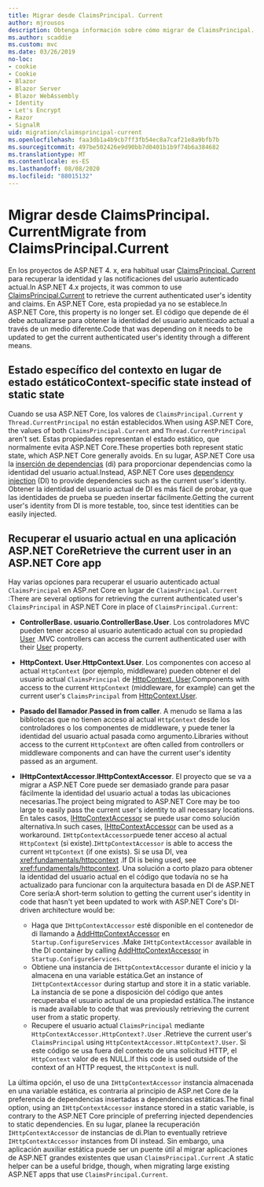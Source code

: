 ```yaml
---
title: Migrar desde ClaimsPrincipal. Current
author: mjrousos
description: Obtenga información sobre cómo migrar de ClaimsPrincipal. Current para recuperar la identidad del usuario autenticado actual y las notificaciones en ASP.NET Core.
ms.author: scaddie
ms.custom: mvc
ms.date: 03/26/2019
no-loc:
- cookie
- Cookie
- Blazor
- Blazor Server
- Blazor WebAssembly
- Identity
- Let's Encrypt
- Razor
- SignalR
uid: migration/claimsprincipal-current
ms.openlocfilehash: faa3db1a4b9cb7ff3fb54ec8a7caf21e8a9bfb7b
ms.sourcegitcommit: 497be502426e9d90bb7d0401b1b9f74b6a384682
ms.translationtype: MT
ms.contentlocale: es-ES
ms.lasthandoff: 08/08/2020
ms.locfileid: "88015132"
---
```

# <a name="migrate-from-claimsprincipalcurrent"></a><span data-ttu-id="e0f11-103">Migrar desde ClaimsPrincipal. Current</span><span class="sxs-lookup"><span data-stu-id="e0f11-103">Migrate from ClaimsPrincipal.Current</span></span>

<span data-ttu-id="e0f11-104">En los proyectos de ASP.NET 4. x, era habitual usar [ClaimsPrincipal. Current](/dotnet/api/system.security.claims.claimsprincipal.current) para recuperar la identidad y las notificaciones del usuario autenticado actual.</span><span class="sxs-lookup"><span data-stu-id="e0f11-104">In ASP.NET 4.x projects, it was common to use [ClaimsPrincipal.Current](/dotnet/api/system.security.claims.claimsprincipal.current) to retrieve the current authenticated user's identity and claims.</span></span> <span data-ttu-id="e0f11-105">En ASP.NET Core, esta propiedad ya no se establece.</span><span class="sxs-lookup"><span data-stu-id="e0f11-105">In ASP.NET Core, this property is no longer set.</span></span> <span data-ttu-id="e0f11-106">El código que depende de él debe actualizarse para obtener la identidad del usuario autenticado actual a través de un medio diferente.</span><span class="sxs-lookup"><span data-stu-id="e0f11-106">Code that was depending on it needs to be updated to get the current authenticated user's identity through a different means.</span></span>

## <a name="context-specific-state-instead-of-static-state"></a><span data-ttu-id="e0f11-107">Estado específico del contexto en lugar de estado estático</span><span class="sxs-lookup"><span data-stu-id="e0f11-107">Context-specific state instead of static state</span></span>

<span data-ttu-id="e0f11-108">Cuando se usa ASP.NET Core, los valores de `ClaimsPrincipal.Current` y `Thread.CurrentPrincipal` no están establecidos.</span><span class="sxs-lookup"><span data-stu-id="e0f11-108">When using ASP.NET Core, the values of both `ClaimsPrincipal.Current` and `Thread.CurrentPrincipal` aren't set.</span></span> <span data-ttu-id="e0f11-109">Estas propiedades representan el estado estático, que normalmente evita ASP.NET Core.</span><span class="sxs-lookup"><span data-stu-id="e0f11-109">These properties both represent static state, which ASP.NET Core generally avoids.</span></span> <span data-ttu-id="e0f11-110">En su lugar, ASP.NET Core usa la [inserción de dependencias](xref:fundamentals/dependency-injection) (di) para proporcionar dependencias como la identidad del usuario actual.</span><span class="sxs-lookup"><span data-stu-id="e0f11-110">Instead, ASP.NET Core uses [dependency injection](xref:fundamentals/dependency-injection) (DI) to provide dependencies such as the current user's identity.</span></span> <span data-ttu-id="e0f11-111">Obtener la identidad del usuario actual de DI es más fácil de probar, ya que las identidades de prueba se pueden insertar fácilmente.</span><span class="sxs-lookup"><span data-stu-id="e0f11-111">Getting the current user's identity from DI is more testable, too, since test identities can be easily injected.</span></span>

## <a name="retrieve-the-current-user-in-an-aspnet-core-app"></a><span data-ttu-id="e0f11-112">Recuperar el usuario actual en una aplicación ASP.NET Core</span><span class="sxs-lookup"><span data-stu-id="e0f11-112">Retrieve the current user in an ASP.NET Core app</span></span>

<span data-ttu-id="e0f11-113">Hay varias opciones para recuperar el usuario autenticado actual `ClaimsPrincipal` en ASP.net Core en lugar de `ClaimsPrincipal.Current` :</span><span class="sxs-lookup"><span data-stu-id="e0f11-113">There are several options for retrieving the current authenticated user's `ClaimsPrincipal` in ASP.NET Core in place of `ClaimsPrincipal.Current`:</span></span>

* <span data-ttu-id="e0f11-114">**ControllerBase. usuario**.</span><span class="sxs-lookup"><span data-stu-id="e0f11-114">**ControllerBase.User**.</span></span> <span data-ttu-id="e0f11-115">Los controladores MVC pueden tener acceso al usuario autenticado actual con su propiedad [User](/dotnet/api/microsoft.aspnetcore.mvc.controllerbase.user) .</span><span class="sxs-lookup"><span data-stu-id="e0f11-115">MVC controllers can access the current authenticated user with their [User](/dotnet/api/microsoft.aspnetcore.mvc.controllerbase.user) property.</span></span>
* <span data-ttu-id="e0f11-116">**HttpContext. User**.</span><span class="sxs-lookup"><span data-stu-id="e0f11-116">**HttpContext.User**.</span></span> <span data-ttu-id="e0f11-117">Los componentes con acceso al actual `HttpContext` (por ejemplo, middleware) pueden obtener el del usuario actual `ClaimsPrincipal` de [HttpContext. User](/dotnet/api/microsoft.aspnetcore.http.httpcontext.user).</span><span class="sxs-lookup"><span data-stu-id="e0f11-117">Components with access to the current `HttpContext` (middleware, for example) can get the current user's `ClaimsPrincipal` from [HttpContext.User](/dotnet/api/microsoft.aspnetcore.http.httpcontext.user).</span></span>
* <span data-ttu-id="e0f11-118">**Pasado del llamador**.</span><span class="sxs-lookup"><span data-stu-id="e0f11-118">**Passed in from caller**.</span></span> <span data-ttu-id="e0f11-119">A menudo se llama a las bibliotecas que no tienen acceso al actual `HttpContext` desde los controladores o los componentes de middleware, y puede tener la identidad del usuario actual pasada como argumento.</span><span class="sxs-lookup"><span data-stu-id="e0f11-119">Libraries without access to the current `HttpContext` are often called from controllers or middleware components and can have the current user's identity passed as an argument.</span></span>
* <span data-ttu-id="e0f11-120">**IHttpContextAccessor**.</span><span class="sxs-lookup"><span data-stu-id="e0f11-120">**IHttpContextAccessor**.</span></span> <span data-ttu-id="e0f11-121">El proyecto que se va a migrar a ASP.NET Core puede ser demasiado grande para pasar fácilmente la identidad del usuario actual a todas las ubicaciones necesarias.</span><span class="sxs-lookup"><span data-stu-id="e0f11-121">The project being migrated to ASP.NET Core may be too large to easily pass the current user's identity to all necessary locations.</span></span> <span data-ttu-id="e0f11-122">En tales casos, [IHttpContextAccessor](/dotnet/api/microsoft.aspnetcore.http.ihttpcontextaccessor) se puede usar como solución alternativa.</span><span class="sxs-lookup"><span data-stu-id="e0f11-122">In such cases, [IHttpContextAccessor](/dotnet/api/microsoft.aspnetcore.http.ihttpcontextaccessor) can be used as a workaround.</span></span> <span data-ttu-id="e0f11-123">`IHttpContextAccessor`puede tener acceso al actual `HttpContext` (si existe).</span><span class="sxs-lookup"><span data-stu-id="e0f11-123">`IHttpContextAccessor` is able to access the current `HttpContext` (if one exists).</span></span> <span data-ttu-id="e0f11-124">Si se usa DI, vea <xref:fundamentals/httpcontext> .</span><span class="sxs-lookup"><span data-stu-id="e0f11-124">If DI is being used, see <xref:fundamentals/httpcontext>.</span></span> <span data-ttu-id="e0f11-125">Una solución a corto plazo para obtener la identidad del usuario actual en el código que todavía no se ha actualizado para funcionar con la arquitectura basada en DI de ASP.NET Core sería:</span><span class="sxs-lookup"><span data-stu-id="e0f11-125">A short-term solution to getting the current user's identity in code that hasn't yet been updated to work with ASP.NET Core's DI-driven architecture would be:</span></span>

  * <span data-ttu-id="e0f11-126">Haga que `IHttpContextAccessor` esté disponible en el contenedor de di llamando a [AddHttpContextAccessor](https://github.com/aspnet/Hosting/issues/793) en `Startup.ConfigureServices` .</span><span class="sxs-lookup"><span data-stu-id="e0f11-126">Make `IHttpContextAccessor` available in the DI container by calling [AddHttpContextAccessor](https://github.com/aspnet/Hosting/issues/793) in `Startup.ConfigureServices`.</span></span>
  * <span data-ttu-id="e0f11-127">Obtiene una instancia de `IHttpContextAccessor` durante el inicio y la almacena en una variable estática.</span><span class="sxs-lookup"><span data-stu-id="e0f11-127">Get an instance of `IHttpContextAccessor` during startup and store it in a static variable.</span></span> <span data-ttu-id="e0f11-128">La instancia de se pone a disposición del código que antes recuperaba el usuario actual de una propiedad estática.</span><span class="sxs-lookup"><span data-stu-id="e0f11-128">The instance is made available to code that was previously retrieving the current user from a static property.</span></span>
  * <span data-ttu-id="e0f11-129">Recupere el usuario actual `ClaimsPrincipal` mediante `HttpContextAccessor.HttpContext?.User` .</span><span class="sxs-lookup"><span data-stu-id="e0f11-129">Retrieve the current user's `ClaimsPrincipal` using `HttpContextAccessor.HttpContext?.User`.</span></span> <span data-ttu-id="e0f11-130">Si este código se usa fuera del contexto de una solicitud HTTP, el `HttpContext` valor de es NULL.</span><span class="sxs-lookup"><span data-stu-id="e0f11-130">If this code is used outside of the context of an HTTP request, the `HttpContext` is null.</span></span>

<span data-ttu-id="e0f11-131">La última opción, el uso de una `IHttpContextAccessor` instancia almacenada en una variable estática, es contraria al principio de ASP.net Core de la preferencia de dependencias insertadas a dependencias estáticas.</span><span class="sxs-lookup"><span data-stu-id="e0f11-131">The final option, using an `IHttpContextAccessor` instance stored in a static variable, is contrary to the ASP.NET Core principle of preferring injected dependencies to static dependencies.</span></span> <span data-ttu-id="e0f11-132">En su lugar, planee la recuperación `IHttpContextAccessor` de instancias de di.</span><span class="sxs-lookup"><span data-stu-id="e0f11-132">Plan to eventually retrieve `IHttpContextAccessor` instances from DI instead.</span></span> <span data-ttu-id="e0f11-133">Sin embargo, una aplicación auxiliar estática puede ser un puente útil al migrar aplicaciones de ASP.NET grandes existentes que usan `ClaimsPrincipal.Current` .</span><span class="sxs-lookup"><span data-stu-id="e0f11-133">A static helper can be a useful bridge, though, when migrating large existing ASP.NET apps that use `ClaimsPrincipal.Current`.</span></span>
